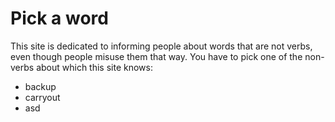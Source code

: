 # Pick a word

This site is dedicated to informing people about words that are not verbs, even though people misuse them that way. You have to pick one of the non-verbs about which this site knows:

* backup
* carryout
* asd

